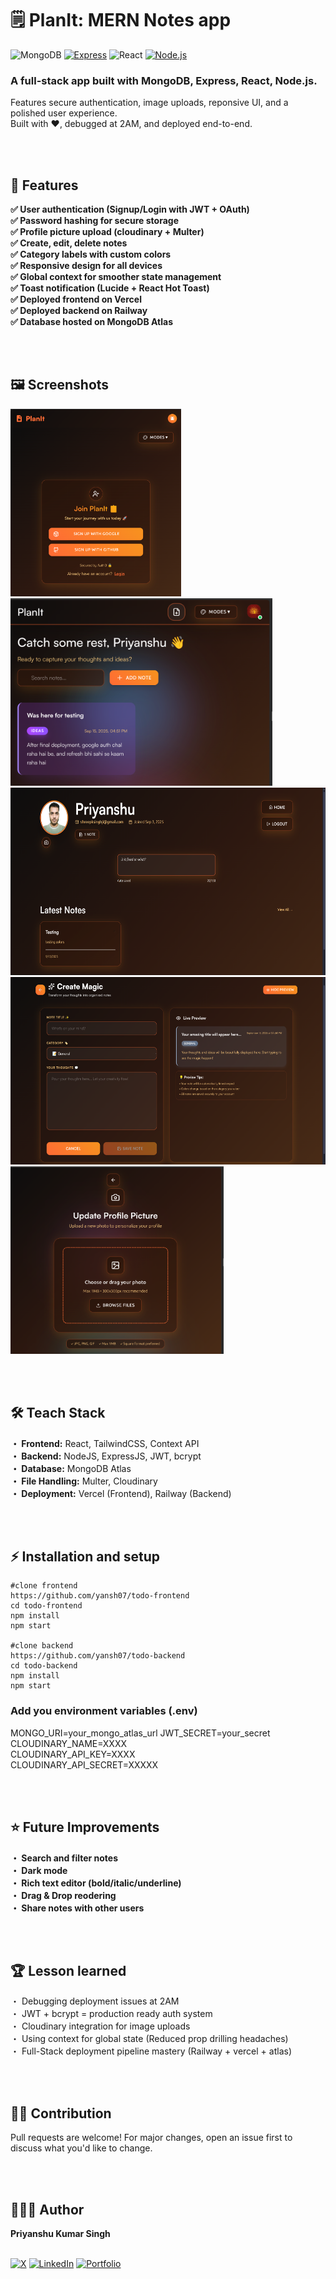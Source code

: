 # 🗒 PlanIt: MERN Notes app
![MongoDB](https://img.shields.io/badge/MongoDB-47A248?style=for-the-badge&logo=mongodb&logoColor=white)
[![Express](https://img.shields.io/badge/-Express-404d59?style=for-the-badge&logo=express&logoColor=white)](https://expressjs.com/)
![React](https://img.shields.io/badge/React-20232A?style=for-the-badge&logo=react&logoColor=61DAFB)
[![Node.js](https://img.shields.io/badge/-Node.js-339933?style=for-the-badge&logo=node.js&logoColor=white)](https://nodejs.org/)

### A full-stack app built with MongoDB, Express, React, Node.js.  
Features secure authentication, image uploads, reponsive UI, and a polished user experience.  
Built with ❤️,  debugged at 2AM, and deployed end-to-end.  

<br> 
<br>

## 🚀 Features  
**✅️ User authentication (Signup/Login with JWT + OAuth)**  
**✅️ Password hashing for secure storage**  
**✅️ Profile picture upload (cloudinary + Multer)**  
**✅️ Create, edit, delete notes**  
**✅️ Category labels with custom colors**  
**✅️ Responsive design for all devices**  
**✅️ Global context for smoother state management**  
**✅️ Toast notification (Lucide + React Hot Toast)**  
**✅️ Deployed frontend on Vercel**  
**✅️ Deployed backend on Railway**  
**✅️ Database hosted on MongoDB Atlas**

<br>
<br>

## 🖼️ Screenshots  
<img src="public/login.png" alt="main" height="300"/><img src="public/dashboard.png" alt="main" height="300"/><img src="public/profile.png" alt="main" height="300"/><img src="public/addnote.png" alt="main" height="300"/><img src="public/upload.png" alt="main" height="300"/>  

<br>
<br>

## 🛠️ Teach Stack  
**・ Frontend:** React, TailwindCSS, Context API  
**・ Backend:** NodeJS, ExpressJS, JWT, bcrypt  
**・ Database:** MongoDB Atlas  
**・ File Handling:** Multer, Cloudinary  
**・ Deployment:** Vercel (Frontend), Railway (Backend)

<br>
<br>

## ⚡ Installation and setup  
```
#clone frontend
https://github.com/yansh07/todo-frontend
cd todo-frontend
npm install
npm start

#clone backend
https://github.com/yansh07/todo-backend
cd todo-backend
npm install
npm start  
```

### Add you environment variables (.env)  
MONGO_URI=your_mongo_atlas_url
JWT_SECRET=your_secret  
CLOUDINARY_NAME=XXXX  
CLOUDINARY_API_KEY=XXXX  
CLOUDINARY_API_SECRET=XXXXX  

<br>
<br>

## ⭐ Future Improvements  
**・ Search and filter notes**  
**・ Dark mode**  
**・ Rich text editor (bold/italic/underline)**  
**・ Drag & Drop reodering**  
**・ Share notes with other users**  

<br>
<br>

## 🏆 Lesson learned  
・ Debugging deployment issues at 2AM  
・ JWT + bcrypt = production ready auth system  
・ Cloudinary integration for image uploads  
・ Using context for global state (Reduced prop drilling headaches)  
・ Full-Stack deployment pipeline mastery (Railway + vercel + atlas)  

<br>
<br>

## 🤝🏻 Contribution  
Pull requests are welcome! For major changes, open an issue first to discuss what you'd like to change.  

<br>
<br>

## 👨🏻‍💻 Author  
**Priyanshu Kumar Singh**  
<br>

[![X](https://img.shields.io/badge/X-black.svg?logo=x&logoColor=white)](https://x.com/yansh_08)
 [![LinkedIn](https://img.shields.io/badge/Gmail-%230077B5.svg?logo=gmail&logoColor=white)](mailto:pksingh69313@gmail.com)
 [![Portfolio](https://img.shields.io/badge/Portfolio-%2312100E.svg?logo=vercel&logoColor=white)](https://priyanshu8.vercel.app/)
